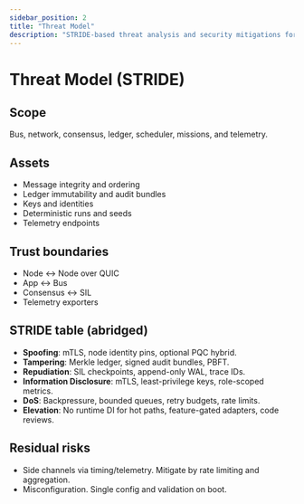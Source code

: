 ```yaml
---
sidebar_position: 2
title: "Threat Model"
description: "STRIDE-based threat analysis and security mitigations for ARES ChronoFabric"
---
```


# Threat Model (STRIDE)

## Scope
Bus, network, consensus, ledger, scheduler, missions, and telemetry.

## Assets
- Message integrity and ordering
- Ledger immutability and audit bundles
- Keys and identities
- Deterministic runs and seeds
- Telemetry endpoints

## Trust boundaries
- Node ↔ Node over QUIC
- App ↔ Bus
- Consensus ↔ SIL
- Telemetry exporters

## STRIDE table (abridged)
- **Spoofing**: mTLS, node identity pins, optional PQC hybrid.
- **Tampering**: Merkle ledger, signed audit bundles, PBFT.
- **Repudiation**: SIL checkpoints, append-only WAL, trace IDs.
- **Information Disclosure**: mTLS, least-privilege keys, role-scoped metrics.
- **DoS**: Backpressure, bounded queues, retry budgets, rate limits.
- **Elevation**: No runtime DI for hot paths, feature-gated adapters, code reviews.

## Residual risks
- Side channels via timing/telemetry. Mitigate by rate limiting and aggregation.
- Misconfiguration. Single config and validation on boot.